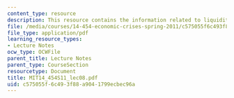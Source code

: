 ```yaml
---
content_type: resource
description: This resource contains the information related to liquidity trap.
file: /media/courses/14-454-economic-crises-spring-2011/c575055f6c493f88a9041799ecbec96a_MIT14_454S11_lec08.pdf
file_type: application/pdf
learning_resource_types:
- Lecture Notes
ocw_type: OCWFile
parent_title: Lecture Notes
parent_type: CourseSection
resourcetype: Document
title: MIT14_454S11_lec08.pdf
uid: c575055f-6c49-3f88-a904-1799ecbec96a
---
```

